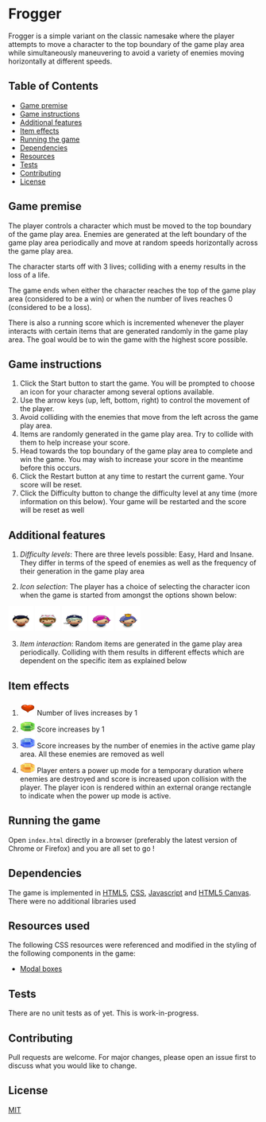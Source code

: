 

# Frogger

Frogger is a simple variant on the classic namesake where the player attempts to move a character to the top boundary of the game play area while simultaneously maneuvering to avoid a variety of enemies moving horizontally at different speeds.

## Table of Contents

- [Game premise](#Game-premise)
- [Game instructions](#Game-instructions)
- [Additional features](#Additional-features)
- [Item effects](#Item-effects)
- [Running the game](#Running-the-game)
- [Dependencies](#Dependencies)
- [Resources](#Resources-used)
- [Tests](#Tests)
- [Contributing](#Contributing)
- [License](#License)


## Game premise

The player controls a character which must be moved to the top boundary of the game play area. Enemies are generated at the left boundary of the game play area periodically and move at random speeds horizontally across the game play area.

The character starts off with 3 lives; colliding with a enemy results in the loss of a life.

The game ends when either the character reaches the top of the game play area (considered to be a win) or when the number of lives reaches 0 (considered to be a loss).

There is also a running score which is incremented whenever the player interacts with certain items that are generated randomly in the game play area. The goal would be to win the game with the highest score possible.


## Game instructions


1. Click the Start button to start the game. You will be prompted to choose an icon for your character among several options available.
2. Use the arrow keys (up, left, bottom, right) to control the movement of the player.
3. Avoid colliding with the enemies that move from the left across the game play area.
4. Items are randomly generated in the game play area. Try to collide with them to help increase your score.
5. Head towards the top boundary of the game play area to complete and win the game. You may wish to increase your score in the meantime before this occurs. 
6. Click the Restart button at any time to restart the current game. Your score will be reset.
7. Click the Difficulty button to change the difficulty level at any time (more information on this below). Your game will be restarted and the score will be reset as well

## Additional features

1. *Difficulty levels*: There are three levels possible: Easy, Hard and Insane. They differ in terms of the speed of enemies as well as the frequency of their generation in the game play area

2. *Icon selection*: The player has a choice of selecting the character icon when the game is started from amongst the options shown below:

<img src="images/char-boy.png" width="50" height="50" />
<img src="images/char-cat-girl.png" width="50" height="50" />
<img src="images/char-horn-girl.png" width="50" height="50" />
<img src="images/char-pink-girl.png" width="50" height="50" />
<img src="images/char-princess-girl.png" width="50" height="50" />


3. *Item interaction*: Random items are generated in the game play area periodically. Colliding with them results in different effects which are dependent on the specific item as explained below

## Item effects

1. <img src="images/Heart.png" width="30" height="30" /> Number of lives increases by 1
2. <img src="images/Gem Green.png" width="30" height="30" /> Score increases by 1 
3. <img src="images/Gem Blue.png" width="30" height="30" /> Score increases by the number of enemies in the active game play area. All these enemies are removed as well
4. <img src="images/Gem Orange.png" width="30" height="30" /> Player enters a power up mode for a temporary duration where enemies are destroyed and score is increased upon collision with the player. The player icon is rendered within an external orange rectangle to indicate when the power up mode is active.

## Running the game

Open `index.html` directly in a browser (preferably the latest version of Chrome or Firefox) and you are all set to go !


## Dependencies

The game is implemented in [HTML5](https://www.w3schools.com/html/), [CSS](https://www.w3schools.com/css/default.asp), [Javascript](https://www.w3schools.com/js/default.asp) and [HTML5 Canvas](https://www.w3schools.com/html/html5_canvas.asp). There were no additional libraries used


## Resources used

The following CSS resources were referenced and  modified in the styling of the following components in the game:

* [Modal boxes](https://www.w3schools.com/howto/howto_css_modals.asp)



## Tests
There are no unit tests as of yet. This is work-in-progress.

## Contributing
Pull requests are welcome. For major changes, please open an issue first to discuss what you would like to change.


## License
[MIT](https://choosealicense.com/licenses/mit/)